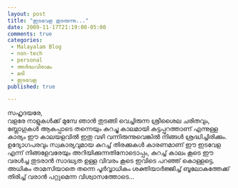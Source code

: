 ```yaml
---
layout: post
title: "ഇടവേള തുടരുന്നു..."
date: 2009-11-17T21:19:00-05:00
comments: true
categories:
 - Malayalam Blog
 - non-tech
 - personal
 - അർദ്ധവിരാമം
 - മടി
 - ഇടവേള
published: true

---
```


<div class='post'>
സഹൃദയരേ,<br />വളരേ നാളുകൾക്ക് മുമ്പേ ഞാൻ തുടങ്ങി വെച്ചിരുന്ന ശ്രീശൈല ചരിതവും, ബ്ലോഗുകൾ ആകപ്പാടെ തന്നെയും കുറച്ചു കാലമായി കട്ടപ്പുറത്താണ് എന്നുള്ള കാര്യം ഈ കാലയളവിൽ ഇതു വഴി വന്നിരുന്നുവെങ്കിൽ നിങ്ങൾ ശ്രദ്ധിച്ചിരിക്കും. ഉദ്യോഗപരവും സ്വകാര്യവുമായ കുറച്ച് തിരക്കുകൾ കാരണമാണ് ഈ ഇടവേള എന്ന് നിങ്ങളേവരേയും അറിയിക്കുന്നതിനോടൊപ്പം, കുറച്ച് കാലം കൂടെ ഈ വരൾച്ച തുടരാൻ സാദ്ധ്യത ഉള്ള വിവരം കൂടെ ഇവിടെ പറഞ്ഞ് കൊള്ളട്ടെ. അധികം താമസിയാതെ തന്നെ പൂർവ്വാധികം ശക്തിയാർജ്ജിച്ച് ബൂലോകത്തേക്ക് തിരിച്ച് വരാൻ പറ്റുമെന്ന വിശ്വാസത്തോടെ...
</div>
